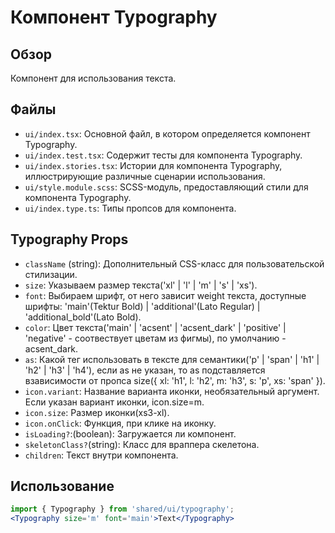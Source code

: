 # Компонент Typography

## Обзор
Компонент для использования текста.

## Файлы
- `ui/index.tsx`: Основной файл, в котором определяется компонент Typography.
- `ui/index.test.tsx`: Содержит тесты для компонента Typography.
- `ui/index.stories.tsx`: Истории для компонента Typography, иллюстрирующие различные сценарии использования.
- `ui/style.module.scss`: SCSS-модуль, предоставляющий стили для компонента Typography.
- `ui/index.type.ts`: Типы пропсов для компонента.

## Typography Props
- `className` (string): Дополнительный CSS-класс для пользовательской стилизации.
- `size`: Указываем размер текста('xl' | 'l' | 'm' | 's' | 'xs').
- `font`: Выбираем шрифт, от него зависит weight текста, доступные шрифты: 'main'(Tektur Bold) | 'additional'(Lato Regular) | 'additional_bold'(Lato Bold).
- `color`: Цвет текста('main' | 'acsent' | 'acsent_dark' | 'positive' | 'negative' - соотвествует цветам из фигмы), по умолчанию - acsent_dark.
- `as`: Какой тег использовать в тексте для семантики('p' | 'span' | 'h1' | 'h2' | 'h3' | 'h4'), если as не указан, то as подставляется взависимости от пропса size({
  xl: 'h1',
  l: 'h2',
  m: 'h3',
  s: 'p',
  xs: 'span'
}).
- `icon.variant`: Название варианта иконки, необязательный аргумент. Если указан вариант иконки, icon.size=m.
- `icon.size`: Размер иконки(xs3-xl).
- `icon.onClick`: Функция, при клике на иконку.
- `isLoading?`:(boolean): Загружается ли компонент.
- `skeletonClass?`(string): Класс для враппера скелетона. 
- `children`: Текст внутри компонента.
  
## Использование
```jsx
import { Typography } from 'shared/ui/typography';
<Typography size='m' font='main'>Text</Typography>
```
